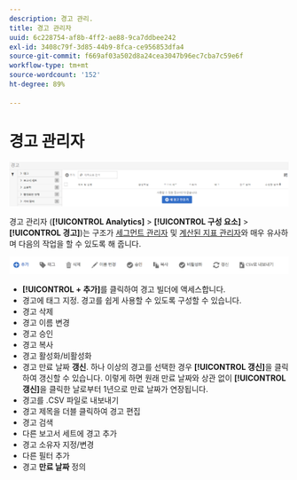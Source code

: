 ```yaml
---
description: 경고 관리.
title: 경고 관리자
uuid: 6c228754-af8b-4ff2-ae88-9ca7ddbee242
exl-id: 3408c79f-3d85-44b9-8fca-ce956853dfa4
source-git-commit: f669af03a502d8a24cea3047b96ec7cba7c59e6f
workflow-type: tm+mt
source-wordcount: '152'
ht-degree: 89%

---
```


# 경고 관리자

![](assets/alert-manager.png)

경고 관리자 (**[!UICONTROL Analytics]** > **[!UICONTROL 구성 요소]** > **[!UICONTROL 경고]**)는 구조가 [세그먼트 관리자](https://experienceleague.adobe.com/docs/analytics/components/segmentation/segmentation-workflow/seg-manage.html) 및 [계산된 지표 관리자](https://experienceleague.adobe.com/docs/analytics/components/calculated-metrics/calcmetric-workflow/cm-manager.html)와 매우 유사하며 다음의 작업을 할 수 있도록 해 줍니다.

![](assets/alert-manager-tasks.png)

* **[!UICONTROL + 추가]**&#x200B;를 클릭하여 경고 빌더에 액세스합니다.
* 경고에 태그 지정. 경고를 쉽게 사용할 수 있도록 구성할 수 있습니다.
* 경고 삭제
* 경고 이름 변경
* 경고 승인
* 경고 복사
* 경고 활성화/비활성화
* 경고 만료 날짜 **갱신**. 하나 이상의 경고를 선택한 경우 **[!UICONTROL 갱신]**&#x200B;을 클릭하여 갱신할 수 있습니다. 이렇게 하면 원래 만료 날짜와 상관 없이 **[!UICONTROL 갱신]**&#x200B;을 클릭한 날로부터 1년으로 만료 날짜가 연장됩니다.
* 경고를 .CSV 파일로 내보내기
* 경고 제목을 더블 클릭하여 경고 편집
* 경고 검색
* 다른 보고서 세트에 경고 추가
* 경고 소유자 지정/변경
* 다른 필터 추가
* 경고 **만료 날짜** 정의
